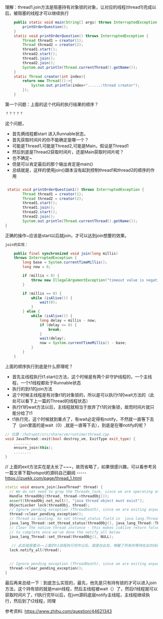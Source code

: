 理解：thread1.join方法是阻塞持有对象锁的对象，让对应的线程(thread1)完成以后，被阻塞的线程才可以继续执行

```java
	public static void main(String[] args) throws InterruptedException {
        printOrderQuestion();
    }
    static void printOrderQuestion() throws InterruptedException {
        Thread thread1 = creator(1);
        Thread thread2 = creator(2);
        thread1.start();
        thread2.start();
        thread1.join();
        thread2.join();
        System.out.println(Thread.currentThread().getName());
    }
    static Thread creator(int index){
        return new Thread(()->{
            System.out.println(index+"......:thread creator");
        });
    }
```

第一个问题：上面的这个代码的执行结果的顺序？

```java
？？？？？
```

这个问题，

* 首先俩线程都start 进入Runnable状态，
* 首先获取时间片的你不能确定是哪一个？
* 可能是Thread1,可能是Thread2,可能是Main，假设是Thread1
* 然后到底是Thread2获取时间片，还是Main获取时间片呢？
* 也不确定~
* 但是可以肯定最后的那个输出肯定是main()
* 总结就是，这样的使用join()跟本没有起到控制thread1和thread2的顺序的作用

```java

 static void printOrderQuestion1() throws InterruptedException {
        Thread thread1 = creator(1);
        Thread thread2 = creator(2);
        thread1.start();
        thread1.join();
        thread2.start();
        thread2.join();
        System.out.println(Thread.currentThread().getName()); 
}
```



正确的操作~应该是start以后就join，才可以达到join想要的效果。



```java
join的实现：

    public final synchronized void join(long millis)
    throws InterruptedException {
        long base = System.currentTimeMillis();
        long now = 0;

        if (millis < 0) {
            throw new IllegalArgumentException("timeout value is negative");
        }

        if (millis == 0) {
            while (isAlive()) {
                wait(0);
            }
        } else {
            while (isAlive()) {
                long delay = millis - now;
                if (delay <= 0) {
                    break;
                }
                wait(delay);
                now = System.currentTimeMillis() - base;
            }
        }
    }
```

上面的顺序执行到底是什么原理呢？

* 首先主线程执行t1.start()方法，这个时候是有两个非守护线程的，一个主线程，一个t1线程都处于Runnable状态
* 执行的到t1的join方法
* 这个时候主线程是有对象t1的对象锁的，所以是可以执行t1的wait方法的（此处可以看下上一篇的Thread的线程状态）
* 执行t1的wait方法以后，主线程就相当于放弃了t1的对象锁，故而时间片就只能分给了t1
* t1执行完，这个时候就到重点了，有wait必定得有notify，不然就一直等下去了（join里面的是wait（0）,就是一直等下去），到底是在哪notify的呢？



```c++
// 位置：/hotspot/src/share/vm/runtime/thread.cpp
void JavaThread::exit(bool destroy_vm, ExitType exit_type) {
	........                               
    ensure_join(this);
    ........
}

```

// 上面的exit方法实在是太长了~~~，故而省略了，如果很感兴趣，可以看参考另一篇文章下载hotspot的源码自己翻阅 -----https://jzuekk.com/page/thread_1.html

```c++
static void ensure_join(JavaThread* thread) {
  // We do not need to grap the Threads_lock, since we are operating on ourself.
  Handle threadObj(thread, thread->threadObj());
  assert(threadObj.not_null(), "java thread object must exist");
  ObjectLocker lock(threadObj, thread);
  // Ignore pending exception (ThreadDeath), since we are exiting anyway
  thread->clear_pending_exception();
  // Thread is exiting. So set thread_status field in  java.lang.Thread class to TERMINATED.
  java_lang_Thread::set_thread_status(threadObj(), java_lang_Thread::TERMINATED);
  // Clear the native thread instance - this makes isAlive return false and allows the join()
  // to complete once we've done the notify_all below
  java_lang_Thread::set_thread(threadObj(), NULL);
    
   // 此处就是重点~~上面的t1线程执行完毕以后，就是在此处，唤醒了所有的等待在此的线程
  lock.notify_all(thread);
    
    
  // Ignore pending exception (ThreadDeath), since we are exiting anyway
  thread->clear_pending_exception();
}
```

最后再来总结一下：到底怎么实现的，最先，他先是只有持有锁的才可以进入join方法，这个持有锁的就是main线程，然后主线程被wait（）了，然后t1线程就可以获取时间片了，t1执行完毕以后，在jvm源码底层notify主线程，主线程继续执行，然后到了t2线程，同理

参考资料:   <https://www.zhihu.com/question/44621343>